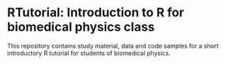 # RTutorial: Introduction to R for biomedical physics class

This repository contains study material, data and code samples for a short introductory R tutorial for students of biomedical physics.
